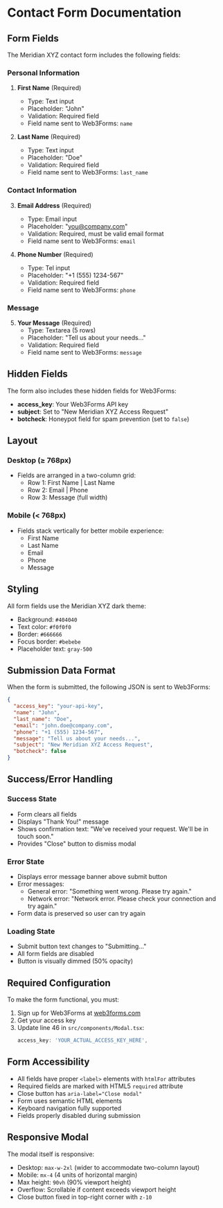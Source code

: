 # Contact Form Documentation

## Form Fields

The Meridian XYZ contact form includes the following fields:

### Personal Information

1. **First Name** (Required)

   - Type: Text input
   - Placeholder: "John"
   - Validation: Required field
   - Field name sent to Web3Forms: `name`

2. **Last Name** (Required)
   - Type: Text input
   - Placeholder: "Doe"
   - Validation: Required field
   - Field name sent to Web3Forms: `last_name`

### Contact Information

3. **Email Address** (Required)

   - Type: Email input
   - Placeholder: "you@company.com"
   - Validation: Required, must be valid email format
   - Field name sent to Web3Forms: `email`

4. **Phone Number** (Required)
   - Type: Tel input
   - Placeholder: "+1 (555) 1234-567"
   - Validation: Required field
   - Field name sent to Web3Forms: `phone`

### Message

5. **Your Message** (Required)
   - Type: Textarea (5 rows)
   - Placeholder: "Tell us about your needs..."
   - Validation: Required field
   - Field name sent to Web3Forms: `message`

## Hidden Fields

The form also includes these hidden fields for Web3Forms:

- **access_key**: Your Web3Forms API key
- **subject**: Set to "New Meridian XYZ Access Request"
- **botcheck**: Honeypot field for spam prevention (set to `false`)

## Layout

### Desktop (≥ 768px)

- Fields are arranged in a two-column grid:
  - Row 1: First Name | Last Name
  - Row 2: Email | Phone
  - Row 3: Message (full width)

### Mobile (< 768px)

- Fields stack vertically for better mobile experience:
  - First Name
  - Last Name
  - Email
  - Phone
  - Message

## Styling

All form fields use the Meridian XYZ dark theme:

- Background: `#404040`
- Text color: `#f0f0f0`
- Border: `#666666`
- Focus border: `#bebebe`
- Placeholder text: `gray-500`

## Submission Data Format

When the form is submitted, the following JSON is sent to Web3Forms:

```json
{
  "access_key": "your-api-key",
  "name": "John",
  "last_name": "Doe",
  "email": "john.doe@company.com",
  "phone": "+1 (555) 1234-567",
  "message": "Tell us about your needs...",
  "subject": "New Meridian XYZ Access Request",
  "botcheck": false
}
```

## Success/Error Handling

### Success State

- Form clears all fields
- Displays "Thank You!" message
- Shows confirmation text: "We've received your request. We'll be in touch soon."
- Provides "Close" button to dismiss modal

### Error State

- Displays error message banner above submit button
- Error messages:
  - General error: "Something went wrong. Please try again."
  - Network error: "Network error. Please check your connection and try again."
- Form data is preserved so user can try again

### Loading State

- Submit button text changes to "Submitting..."
- All form fields are disabled
- Button is visually dimmed (50% opacity)

## Required Configuration

To make the form functional, you must:

1. Sign up for Web3Forms at [web3forms.com](https://web3forms.com)
2. Get your access key
3. Update line 46 in `src/components/Modal.tsx`:
   ```typescript
   access_key: 'YOUR_ACTUAL_ACCESS_KEY_HERE',
   ```

## Form Accessibility

- All fields have proper `<label>` elements with `htmlFor` attributes
- Required fields are marked with HTML5 `required` attribute
- Close button has `aria-label="Close modal"`
- Form uses semantic HTML elements
- Keyboard navigation fully supported
- Fields properly disabled during submission

## Responsive Modal

The modal itself is responsive:

- Desktop: `max-w-2xl` (wider to accommodate two-column layout)
- Mobile: `mx-4` (4 units of horizontal margin)
- Max height: `90vh` (90% viewport height)
- Overflow: Scrollable if content exceeds viewport height
- Close button fixed in top-right corner with `z-10`
